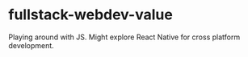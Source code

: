 # fullstack-webdev-value
Playing around with JS. Might explore React Native for cross platform development.
